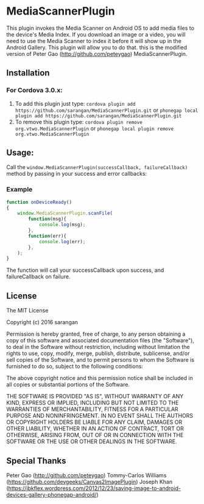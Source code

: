 MediaScannerPlugin
============

This plugin invokes the Media Scanner on Android OS to add media files to the device's Media Index. If you download an image or a video, you will need to use the Media Scanner to index it before it will show up in the Android Gallery. This plugin will allow you to do that. this is the modified version of Peter Gao (http://github.com/peteygao) MediaScannerPlugin.

Installation
------------

### For Cordova 3.0.x:

1. To add this plugin just type: `cordova plugin add https://github.com/sarangan/MediaScannerPlugin.git` or `phonegap local plugin add https://github.com/sarangan/MediaScannerPlugin.git`
2. To remove this plugin type: `cordova plugin remove org.vtwo.MediaScannerPlugin` or `phonegap local plugin remove org.vtwo.MediaScannerPlugin`


Usage:
------

Call the `window.MediaScannerPlugin(successCallback, failureCallback)` method by passing in your success and error callbacks:

### Example
```javascript
function onDeviceReady()
{
	window.MediaScannerPlugin.scanFile(
        function(msg){
            console.log(msg);
        },
        function(err){
            console.log(err);
        },
    );
}
```

The function will call your successCallback upon success, and failureCallback on failure.

## License

The MIT License

Copyright (c) 2016 sarangan

Permission is hereby granted, free of charge, to any person obtaining a copy of this software and associated documentation files (the "Software"), to deal in the Software without restriction, including without limitation the rights to use, copy, modify, merge, publish, distribute, sublicense, and/or sell copies of the Software, and to permit persons to whom the Software is furnished to do so, subject to the following conditions:

The above copyright notice and this permission notice shall be included in all copies or substantial portions of the Software.

THE SOFTWARE IS PROVIDED "AS IS", WITHOUT WARRANTY OF ANY KIND, EXPRESS OR IMPLIED, INCLUDING BUT NOT LIMITED TO THE WARRANTIES OF MERCHANTABILITY, FITNESS FOR A PARTICULAR PURPOSE AND NONINFRINGEMENT. IN NO EVENT SHALL THE AUTHORS OR COPYRIGHT HOLDERS BE LIABLE FOR ANY CLAIM, DAMAGES OR OTHER LIABILITY, WHETHER IN AN ACTION OF CONTRACT, TORT OR OTHERWISE, ARISING FROM, OUT OF OR IN CONNECTION WITH THE SOFTWARE OR THE USE OR OTHER DEALINGS IN THE SOFTWARE.

## Special Thanks
Peter Gao (http://github.com/peteygao)
Tommy-Carlos Williams (https://github.com/devgeeks/Canvas2ImagePlugin)
Joseph Khan (https://jbkflex.wordpress.com/2012/12/23/saving-image-to-android-devices-gallery-phonegap-android/)
